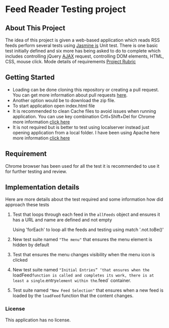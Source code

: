 # Feed Reader Testing project

## About This Project
The idea of this project is given a web-based application which reads RSS feeds perform several tests using [Jasmine js](https://jasmine.github.io/2.1/introduction) Unit test. There is one basic test initially defined and six more has being asked to do to complete which includes controlling jQuery [AJAX](http://api.jquery.com/jquery.ajax/) request, controlling DOM elements, HTML, CSS, mouse click. Mode details of requirements [Project Rubric](https://review.udacity.com/#!/projects/3442558598/rubric)

## Getting Started
* Loading can be done cloning this repository or creating a pull request. You can get more information about pull requests [here](https://help.github.com/articles/creating-a-pull-request/).
* Another option would be to download the zip file.
* To start application open index.html file
* It is recommended to clean Cache files to avoid issues when running application. You can use key combination Crtl+Shift+Del for Chrome more information [click here](https://support.google.com/accounts/answer/32050?co=GENIE.Platform%3DDesktop&hl=en)
* It is not required but is better to test using localserver instead just opening application from a local folder. I have been using Apache here more information [click here](https://www.apachefriends.org/index.html)

## Requirement
Chrome browser has been used for all the test it is recommended to use it for further testing and review.

## Implementation details
Here are more details about the test required and some information how did approach these tests 


1. Test that loops through each feed in the `allFeeds` object and ensures it has a URL and name are defined and not empty
   
   Using 'forEach' to loop all the feeds and testing using match '.not.toBe()'


2. New test suite named `"The menu"` that ensures the menu element is hidden by default


3. Test that ensures the menu changes visibility when the menu icon is clicked


4. New test suite named `"Initial Entries” ‘that ensures when the `loadFeed` function is called and completes its work, there is at least a single `.entry` element within the `.feed` container.


5. Test suite named `"New Feed Selection"` that ensures when a new feed is loaded by the `loadFeed` function that the content changes.

### License

This application has no license.
